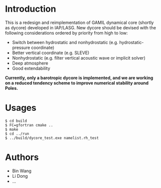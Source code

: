 # Introduction

This is a redesign and reimplementation of GAMIL dynamical core (shortly as
dycore) developed in IAP/LASG. New dycore should be devised with the following
considerations ordered by priority from high to low:

- Switch between hydrostatic and nonhydrostatic (e.g. hydrostatic-pressure coordinate)
- Better vertical coordinate (e.g. SLEVE)
- Nonhydrostatic (e.g. filter vertical acoustic wave or implicit solver)
- Deep atmosphere
- Good extendability

**Currently, only a barotropic dycore is implemented, and we are working on a reduced tendency scheme to improve numerical stability around Poles.**

# Usages

```
$ cd build
$ FC=gfortran cmake ..
$ make
$ cd ../run
$ ../build/dycore_test.exe namelist.rh_test
```

# Authors

- Bin Wang
- Li Dong
- ...
